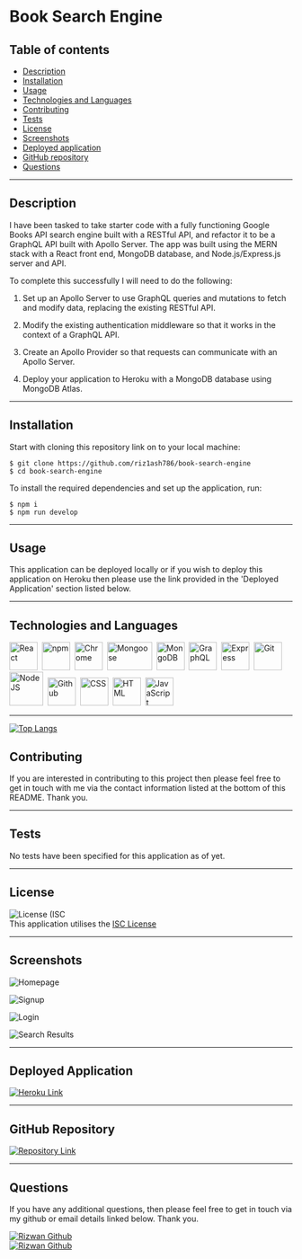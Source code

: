 # Book Search Engine

## Table of contents

- [Description](#description)
- [Installation](#installation)
- [Usage](#usage)
- [Technologies and Languages](#technologies-and-languages)
- [Contributing](#contributing)
- [Tests](#tests)
- [License](#license)
- [Screenshots](#screenshots)
- [Deployed application](#deployed-application)
- [GitHub repository](#github-repository)
- [Questions](#questions)

---

## Description

I have been tasked to take starter code with a fully functioning Google Books API search engine built with a RESTful API, and refactor it to be a GraphQL API built with Apollo Server. The app was built using the MERN stack with a React front end, MongoDB database, and Node.js/Express.js server and API.

To complete this successfully I will need to do the following:

1. Set up an Apollo Server to use GraphQL queries and mutations to fetch and modify data, replacing the existing RESTful API.

2. Modify the existing authentication middleware so that it works in the context of a GraphQL API.

3. Create an Apollo Provider so that requests can communicate with an Apollo Server.

4. Deploy your application to Heroku with a MongoDB database using MongoDB Atlas.

---

## Installation

Start with cloning this repository link on to your local machine:

```
$ git clone https://github.com/riz1ash786/book-search-engine
$ cd book-search-engine
```

To install the required dependencies and set up the application, run:

```
$ npm i
$ npm run develop
```

---

## Usage

This application can be deployed locally or if you wish to deploy this application on Heroku then please use the link provided in the 'Deployed Application' section listed below.

---

## Technologies and Languages

<div>
<img src="https://raw.githubusercontent.com/devicons/devicon/master/icons/react/react-original-wordmark.svg" title="React" alt="React" width="50" height="50"/>&nbsp;
<img src="https://raw.githubusercontent.com/devicons/devicon/master/icons/npm/npm-original-wordmark.svg" title="npm" alt="npm" width="50" height="50"/>&nbsp;
<img src="https://raw.githubusercontent.com/devicons/devicon/master/icons/chrome/chrome-original.svg" title="Chrome" alt="Chrome" width="50" height="50"/>&nbsp;
<img src="https://camo.githubusercontent.com/7c669e872b214571ae0b5097e8d3db369225a806dc2ce9a436cde3497164310c/687474703a2f2f6d6f6e676f64622d746f6f6c732e636f6d2f696d672f6d6f6e676f6f73652e706e67" title="Mongoose" alt="Mongoose" width="80" height="50"/>&nbsp;
<img src="https://raw.githubusercontent.com/devicons/devicon/master/icons/mongodb/mongodb-original-wordmark.svg" title="MongoDB" alt="MongoDB" width="50" height="50"/>&nbsp;
<img src="https://raw.githubusercontent.com/devicons/devicon/master/icons/graphql/graphql-plain-wordmark.svg" title="GraphQL" alt="GraphQL" width="50" height="50"/>&nbsp;
<img src="https://raw.githubusercontent.com/devicons/devicon/master/icons/express/express-original-wordmark.svg" title="Express" alt="Express" width="50" height="50"/>&nbsp;
<img src="https://raw.githubusercontent.com/devicons/devicon/master/icons/git/git-original.svg" title="Git" alt="Git" width="50" height="50"/>&nbsp;
<img src="https://raw.githubusercontent.com/devicons/devicon/master/icons/nodejs/nodejs-original-wordmark.svg" title="NodeJS" alt="NodeJS" width="60" height="60"/>&nbsp;
<img src="https://raw.githubusercontent.com/devicons/devicon/master/icons/github/github-original.svg" title="Github" alt="Github" width="50" height="50"/>&nbsp;
<img src="https://raw.githubusercontent.com/devicons/devicon/master/icons/css3/css3-original.svg" title="CSS3" alt="CSS" width="50" height="50"/>&nbsp;
<img src="https://raw.githubusercontent.com/devicons/devicon/master/icons/html5/html5-original.svg" title="HTML5" alt="HTML" width="50" height="50"/>&nbsp;
<img src="https://raw.githubusercontent.com/devicons/devicon/master/icons/javascript/javascript-original.svg" title="JavaScript" alt="JavaScript" width="50" height="50"/>&nbsp;
</div>

---

[![Top Langs](https://github-readme-stats.vercel.app/api/top-langs/?username=riz1ash786&layout=compact&theme=vision-friendly-dark)](https://github.com/riz1ash786/github-readme-stats)

## Contributing

If you are interested in contributing to this project then please feel free to get in touch with me via the contact information listed at the bottom of this README. Thank you.

---

## Tests

No tests have been specified for this application as of yet.

---

## License

![License (ISC](https://img.shields.io/badge/License-ISC-brightgreen?style=plastic&logo=appveyor.svg) <br />
This application utilises the [ISC License](https://opensource.org/licenses/ISC "License Link")

---

## Screenshots

![Homepage](client/public/homepage.png)

![Signup](client/public/signup.png)

![Login](client/public/login.png)

![Search Results](client/public/search-results.png)

---

## Deployed Application

<div id="badges">
  <a href="https://googlebooks-application.herokuapp.com/">
    <img src="https://img.shields.io/badge/HEROKU-Book Search Engine-blue?style=for-the-badge&logo=HEROKU&logoColor=white" alt="Heroku Link"/>
  </a>
</div>

---

## GitHub Repository

<div id="badges">
  <a href="https://github.com/riz1ash786/react-portfolio">
    <img src="https://img.shields.io/badge/Repository-Book Search Engine-blue?style=for-the-badge&logo=GITHUB&logoColor=white" alt="Repository Link"/>
  </a>
</div>

---

## Questions

If you have any additional questions, then please feel free to get in touch via my github or email details linked below. Thank you.

<div id="badges">
  <a href="https://github.com/riz1ash786">
    <img src="https://img.shields.io/badge/profile-RIZWAN ASHRAF-blue?style=for-the-badge&logo=GITHUB&logoColor=white" alt="Rizwan Github"/>
  </a> <br />
<div id="badges">
  <a href="mailto:riz1ash786@gmail.com">
    <img src="https://img.shields.io/badge/EMAIL-RIZWAN ASHRAF-blue?style=for-the-badge&logo=GOOGLE&logoColor=white" alt="Rizwan Github"/>
  </a>
</div>
